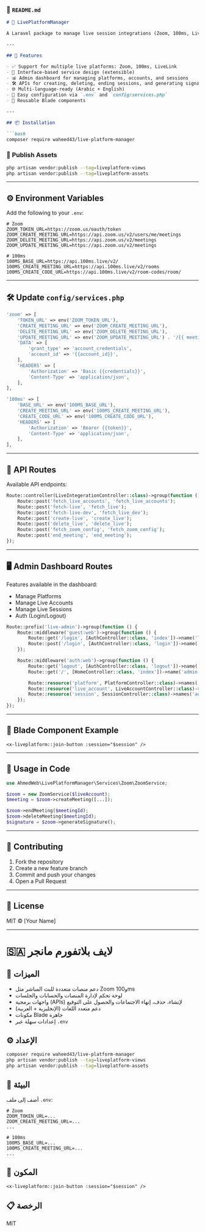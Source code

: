 ### 📄 `README.md`

````markdown
# 🎥 LivePlatformManager

A Laravel package to manage live session integrations (Zoom, 100ms, LiveLink) with APIs, a customizable admin dashboard, and ready-to-use Blade components.

---

## 🚀 Features

- ✅ Support for multiple live platforms: Zoom, 100ms, LiveLink
- 🧩 Interface-based service design (extensible)
- 📊 Admin dashboard for managing platforms, accounts, and sessions
- 🛠️ APIs for creating, deleting, ending sessions, and generating signatures
- 🌐 Multi-language-ready (Arabic + English)
- 🔧 Easy configuration via `.env` and `config/services.php`
- 🧩 Reusable Blade components

---

## 📦 Installation

```bash
composer require waheed43/live-platform-manager
````

### 🔧 Publish Assets

```bash
php artisan vendor:publish --tag=liveplatform-views
php artisan vendor:publish --tag=liveplatform-assets
```

---

## ⚙️ Environment Variables

Add the following to your `.env`:

```env
# Zoom
ZOOM_TOKEN_URL=https://zoom.us/oauth/token
ZOOM_CREATE_MEETING_URL=https://api.zoom.us/v2/users/me/meetings
ZOOM_DELETE_MEETING_URL=https://api.zoom.us/v2/meetings
ZOOM_UPDATE_MEETING_URL=https://api.zoom.us/v2/meetings

# 100ms
100MS_BASE_URL=https://api.100ms.live/v2/
100MS_CREATE_MEETING_URL=https://api.100ms.live/v2/rooms
100MS_CREATE_CODE_URL=https://api.100ms.live/v2/room-codes/room/
```

---

## 🛠️ Update `config/services.php`

```php
'zoom' => [
    'TOKEN_URL' => env('ZOOM_TOKEN_URL'),
    'CREATE_MEETING_URL' => env('ZOOM_CREATE_MEETING_URL'),
    'DELETE_MEETING_URL' => env('ZOOM_DELETE_MEETING_URL'),
    'UPDATE_MEETING_URL' => env('ZOOM_UPDATE_MEETING_URL') . '/{{ meetingId }}/status',
    'DATA' => [
        'grant_type' => 'account_credentials',
        'account_id' => '{{account_id}}',
    ],
    'HEADERS' => [
        'Authorization' => 'Basic {{credentials}}',
        'Content-Type' => 'application/json',
    ],
],

'100ms' => [
    'BASE_URL' => env('100MS_BASE_URL'),
    'CREATE_MEETING_URL' => env('100MS_CREATE_MEETING_URL'),
    'CREATE_CODE_URL' => env('100MS_CREATE_CODE_URL'),
    'HEADERS' => [
        'Authorization' => 'Bearer {{token}}',
        'Content-Type' => 'application/json',
    ],
],
```

---

## 🧪 API Routes

Available API endpoints:

```php
Route::controller(LiveIntegerationController::class)->group(function () {
    Route::post('fetch_live_accounts', 'fetch_live_accounts');
    Route::post('fetch-live', 'fetch_live');
    Route::post('fetch-live-dev', 'fetch_live_dev');
    Route::post('create-live', 'create_live');
    Route::post('delete_live', 'delete_live');
    Route::post('fetch_zoom_config', 'fetch_zoom_config');
    Route::post('end_meeting', 'end_meeting');
});
```

---

## 🖥️ Admin Dashboard Routes

Features available in the dashboard:

* Manage Platforms
* Manage Live Accounts
* Manage Live Sessions
* Auth (Login/Logout)

```php
Route::prefix('live-admin')->group(function () {
    Route::middleware('guest:web')->group(function () {
        Route::get('/login', [AuthController::class, 'index'])->name('login');
        Route::post('/login', [AuthController::class, 'login'])->name('login.store');
    });

    Route::middleware('auth:web')->group(function () {
        Route::get('logout', [AuthController::class, 'logout'])->name('admin.logout');
        Route::get('/', [HomeController::class, 'index'])->name('admin.index');

        Route::resource('platform', PlatformController::class)->names('admin.platform');
        Route::resource('live_account', LiveAccountController::class)->names('admin.live_account');
        Route::resource('session', SessionController::class)->names('admin.session');
    });
});
```

---

## 🧩 Blade Component Example

```blade
<x-liveplatform::join-button :session="$session" />
```

---

## 🧠 Usage in Code

```php
use AhmedWeb\LivePlatformManager\Services\Zoom\ZoomService;

$zoom = new ZoomService($liveAccount);
$meeting = $zoom->createMeeting([...]);

$zoom->endMeeting($meetingId);
$zoom->deleteMeeting($meetingId);
$signature = $zoom->generateSignature();
```

---

## 🤝 Contributing

1. Fork the repository
2. Create a new feature branch
3. Commit and push your changes
4. Open a Pull Request

---

## 📄 License

MIT © \[Your Name]

---

# 🇸🇦 لايف بلاتفورم مانجر

## 🎯 الميزات

* دعم منصات متعددة للبث المباشر مثل Zoom و100ms
* لوحة تحكم لإدارة المنصات والحسابات والجلسات
* واجهات برمجية (APIs) لإنشاء، حذف، إنهاء الاجتماعات والحصول على التوقيع
* دعم متعدد اللغات (الإنجليزية + العربية)
* مكونات Blade جاهزة
* إعدادات سهلة عبر `.env`

## ⚙️ الإعداد

```bash
composer require waheed43/live-platform-manager
php artisan vendor:publish --tag=liveplatform-views
php artisan vendor:publish --tag=liveplatform-assets
```

## 🧾 البيئة

أضف إلى ملف `.env`:

```env
# Zoom
ZOOM_TOKEN_URL=...
ZOOM_CREATE_MEETING_URL=...
...

# 100ms
100MS_BASE_URL=...
100MS_CREATE_MEETING_URL=...
...
```

## 🧩 المكون

```blade
<x-liveplatform::join-button :session="$session" />
```

## 📋 الرخصة

MIT

```
